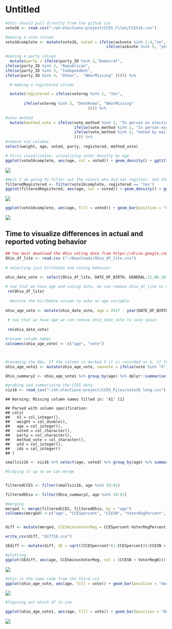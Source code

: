 Untitled
================

``` r
#this should pull directly from the github csv
vote16 <- read.csv("~/oh-elections-project/CCES_Files/CCES16.csv")
```

``` r
#making a vote column
vote16complete <- mutate(vote16, voted = ifelse(askvote %in% 1:4,"no",
                                            ifelse(askvote %in% 5, "yes",  "NAorMissing" ))) %>%
  
#making a party column
  mutate(party = ifelse(party_ID %in% 1,"Democrat",
ifelse(party_ID %in% 2, "Republican", 
ifelse(party_ID %in% 3, "Independent",
ifelse(party_ID %in% 4, "Other",  "NAorMissing" ))))) %>%

  # making a registered column

  mutate(registered = ifelse(votereg %in% 1, "Yes", 
                                                                           ifelse(votereg %in% 2, "No", 
        ifelse(votereg %in% 3, "DontKnow", "NAorMissing"
                                    )))) %>%
  
#vote method
  mutate(method_vote = ifelse(vote_method %in% 1, "In person on election day", 
                              ifelse(vote_method %in% 2, "In person early", 
                              ifelse(vote_method %in% 3, "Voted by mail or absentee", "Dontknow_skipped_notasked"
                              )))) %>%
#remove old columns
select(weight, age, voted, party, registered, method_vote)
```

``` r
# First visualizaton: visualizing voter density by age
ggplot(vote16complete, aes(age, col = voted)) + geom_density() + ggtitle('Density Plot of Voting Behavior by Age', subtitle =  'including unregistered respondents') + labs(col = "Did They Vote?")
```

![](Poster_Viz_files/figure-markdown_github/unnamed-chunk-3-1.png)

``` r
#Next I am going to filter out the voters who did not register, and then visualize density by age
filteredRegistered <- filter(vote16complete, registered == 'Yes')
ggplot(filteredRegistered, aes(age, col = voted)) + geom_density() + ggtitle('Density Plot of Voting Behavior by Age', subtitle =  'excluding unregistered respondents') + labs(col = "Did They Vote?")
```

![](Poster_Viz_files/figure-markdown_github/unnamed-chunk-3-2.png)

``` r
ggplot(vote16complete, aes(age, fill = voted)) + geom_bar(position = "dodge") + ylab('Total Count') + labs(fill = "Did They Vote?") + ggtitle('Reported Voting Behavior by Age', subtitle = '(Totals)')
```

![](Poster_Viz_files/figure-markdown_github/unnamed-chunk-4-1.png)

Time to visualize differences in actual and reported voting behavior
--------------------------------------------------------------------

``` r
## You must download the Ohio voting data from https://drive.google.com/open?id=0B16R3n7VKQteeEh5SmozTXRVb2s
Ohio_df_lite <- read.csv ("~/Downloads/Ohio_df_lite.csv")
 
# selecting just birthdate and voting behavior
 
ohio_date_vote <- select(Ohio_df_lite, DATE_OF_BIRTH, GENERAL.11.08.2016)  

# now that we have age and voting data, we can remove ohio_df_lite to save space
 rm(Ohio_df_lite) 
 
  #mutate the birthdate column to make an age variable
 
ohio_age_vote <- mutate(ohio_date_vote, age = 2017 - year(DATE_OF_BIRTH)) %>% filter(age < 99) %>% select(age,GENERAL.11.08.2016)
 
 # now that we have age we can remove ohio_date_vote to save space
 
 rm(ohio_date_vote)

#rename column names
colnames(ohio_age_vote) <- c("age", "vote")



#renaming the NAs. If the column is marked X it is recorded as X, if there is anything else it is changed to O
ohio_age_vote1 <- mutate(ohio_age_vote, newvote = ifelse(vote %in% "X", "X", "O"))

Ohio_summary2 <- ohio_age_vote1 %>% group_by(age) %>% dplyr::summarise(perc = base::mean(newvote == "X"), n())
```

``` r
#grabing and summarizing the CCES data
viz16 <- read_csv("~/oh-elections-project/CCES_Files/vote16_long.csv")
```

    ## Warning: Missing column names filled in: 'X1' [1]

    ## Parsed with column specification:
    ## cols(
    ##   X1 = col_integer(),
    ##   weight = col_double(),
    ##   age = col_integer(),
    ##   voted = col_character(),
    ##   party = col_character(),
    ##   method_vote = col_character(),
    ##   wtd = col_integer(),
    ##   ids = col_integer()
    ## )

``` r
smallviz16 <- viz16 %>% select(age, voted) %>% group_by(age) %>% summarize(percent_voted = base::mean(voted == "yes"), n())

#tidying it up so we can merge


filteredCCES <- filter(smallviz16, age %in% 19:91)

filteredOhio <- filter(Ohio_summary2, age %in% 19:91)

#merging
merged <- merge(filteredCCES, filteredOhio, by = "age")
colnames(merged) <-c("age", "CCESpercent", "CCESN", "VoterRegPercent", "VoterRegN")


diff <- mutate(merged, CCESminusVoterReg = CCESpercent-VoterRegPercent)

write_csv(diff, "diff16.csv")

SEdiff <- mutate(diff, SE = sqrt((CCESpercent*(1-CCESpercent))/CCESN + ((VoterRegPercent*(1-VoterRegPercent))/VoterRegN)))
```

``` r
#plotting
ggplot(SEdiff, aes(age, CCESminusVoterReg, col = (CCESN + VoterRegN))) + geom_errorbar(aes(ymin = CCESminusVoterReg - SE, ymax = CCESminusVoterReg + SE)) + ylab('Reported Voting Behavior Minus Actual Voting Behavior') + labs(col = "Total Number of Voters by Age") 
```

![](Poster_Viz_files/figure-markdown_github/unnamed-chunk-6-1.png)

``` r
#this is the same code from the third viz
ggplot(ohio_age_vote, aes(age, fill = vote)) + geom_bar(position = "dodge") + ylab('Total Count') + labs(fill = "Did They Vote?") + ggtitle('Actual Voting Behavior', subtitle = "(Totals)" )
```

![](Poster_Viz_files/figure-markdown_github/unnamed-chunk-7-1.png)

``` r
#figuring out which df to use

ggplot(ohio_age_vote1, aes(age, fill = vote)) + geom_bar(position = "dodge") + ylab('Total Count') + labs(fill = "Did They Vote?") + ggtitle('Actual Voting Behavior', subtitle = "(Totals)" )
```

![](Poster_Viz_files/figure-markdown_github/unnamed-chunk-8-1.png)
